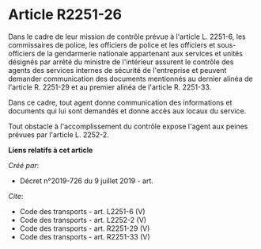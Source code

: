 # Article R2251-26

Dans le cadre de leur mission de contrôle prévue à l'article L. 2251-6, les commissaires de police, les officiers de police
et les officiers et sous-officiers de la gendarmerie nationale appartenant aux services et unités désignés par arrêté du
ministre de l'intérieur assurent le contrôle des agents des services internes de sécurité de l'entreprise et peuvent demander
communication des documents mentionnés au dernier alinéa de l'article R. 2251-29 et au premier alinéa de l'article R.
2251-33. 

Dans ce cadre, tout agent donne communication des informations et documents qui lui sont demandés et donne accès aux locaux
du service. 

Tout obstacle à l'accomplissement du contrôle expose l'agent aux peines prévues par l'article L. 2252-2.

**Liens relatifs à cet article**

_Créé par_:

  - Décret n°2019-726 du 9 juillet 2019 - art.

_Cite_:

  - Code des transports - art. L2251-6 (V)
  - Code des transports - art. L2252-2 (V)
  - Code des transports - art. R2251-29 (V)
  - Code des transports - art. R2251-33 (V)
